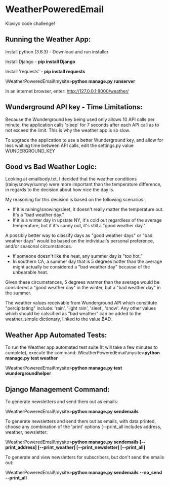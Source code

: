 # WeatherPoweredEmail
Klaviyo code challenge!

## Running the Weather App:
Install python (3.6.3) - Download and run installer

Install Django - **pip install Django**

Install 'requests' - **pip install requests**

\WeatherPoweredEmail\mysite>**python manage.py runserver**

In an internet browser, enter: http://127.0.0.1:8000/weather/

## Wunderground API key - Time Limitations:
Because the Wunderground key being used only allows 10 API calls per minute, 
the application calls 'sleep' for 7 seconds after each API call as to not exceed the limit. 
This is why the weather app is so slow. 

To upgrade the application to use a better Wunderground key, and allow for less waiting 
time between API calls, edit the settings.py value WUNDERGROUND_KEY

## Good vs Bad Weather Logic:
Looking at emailbody.txt, I decided that the weather conditions (rainy/snowy/sunny) were more 
important than the temperature difference, in regards to the decision about how nice the day is. 

My reasoning for this decision is based on the following scenarios:
- If it is raining/snowing/sleet, it doesn't really matter the temperature out. It's a "bad weather day."
- If it is a winter day in upstate NY, it's cold out regardless of the average temperature, but if it's sunny out, it's still a "good weather day."

A possibly better way to classify days as "good weather days" or "bad weather days" would be based on the individual's personal 
preference, and/or seasonal circumstances. 
- If someone doesn't like the heat, any summer day is "too hot."
- In southern CA, a summer day that is 5 degrees hotter than the average might actually be considered a "bad weather day" because of the unbearable heat. 

Given these circumstances, 5 degrees warmer than the average would be considered a "good weather day" in the winter, but a "bad weather day" in the summer.

The weather values receivable from Wunderground API which constitute "percipitating" include: 'rain', 'light rain', 'sleet', 'snow'. 
Any other values which should be calssified as "bad weather" can be added to the weather_simple dictionary, linked to the value BAD.

## Weather App Automated Tests:
To run the Weather app automated test suite (It will take a few minutes to complete), execute the command:
\WeatherPoweredEmail\mysite>**python manage.py test weather**

\WeatherPoweredEmail\mysite>**python manage.py test wundergroundhelper**

## Django Management Command:
To generate newsletters and send them out as emails:

\WeatherPoweredEmail\mysite>**python manage.py sendemails**

To generate newsletters and send them out as emails, with data printed, choose any combination 
of the 'print' options (--print_all includes address, weather, newsletter:

\WeatherPoweredEmail\mysite>**python manage.py sendemails [--print_address] [--print_weather] [--print_newsletter] [--print_all]**
 
To generate and view newsletters for subscribers, but don't send the emails out:

\WeatherPoweredEmail\mysite>**python manage.py sendemails --no_send --print_all**





